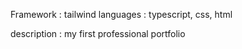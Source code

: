Framework : tailwind
languages : typescript, css, html


description : my first professional portfolio
